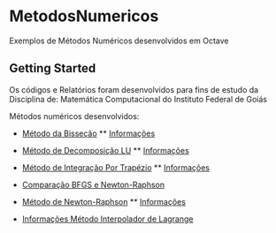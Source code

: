 # MetodosNumericos
Exemplos de Métodos Numéricos desenvolvidos em Octave

## Getting Started

Os códigos e Relatórios foram desenvolvidos para fins de estudo da Disciplina de: Matemática Computacional do Instituto Federal de Goiás

Métodos numéricos desenvolvidos:

* [Método da Bisseção](https://github.com/Haiga/MetodosNumericos/blob/master/bissecao.m) 
** [Informações](https://github.com/Haiga/MetodosNumericos/blob/master/Bisse%C3%A7%C3%A3o.pdf)

* [Método de Decomposição LU](https://github.com/Haiga/MetodosNumericos/blob/master/decomp_lu.m) 
** [Informações](https://github.com/Haiga/MetodosNumericos/blob/master/Decomposi%C3%A7%C3%A3o%20LU.pdf)

* [Método de Integração Por Trapézio](https://github.com/Haiga/MetodosNumericos/blob/master/trapezio.m) 
** [Informações](https://github.com/Haiga/MetodosNumericos/blob/master/Integra%C3%A7%C3%A3o%20Trap%C3%A9zio.pdf)

* [Comparação BFGS e Newton-Raphson](https://github.com/Haiga/MetodosNumericos/blob/master/bfgs_newton.m) 

* [Método de Newton-Raphson](https://github.com/Haiga/MetodosNumericos/blob/master/newton_raphson.m)
** [Informações](https://github.com/Haiga/MetodosNumericos/blob/master/Newton%20Raphson.pdf)

* [Informações Método Interpolador de Lagrange](https://github.com/Haiga/MetodosNumericos/blob/master/Interpolador%20de%20Lagrange.pdf) 
